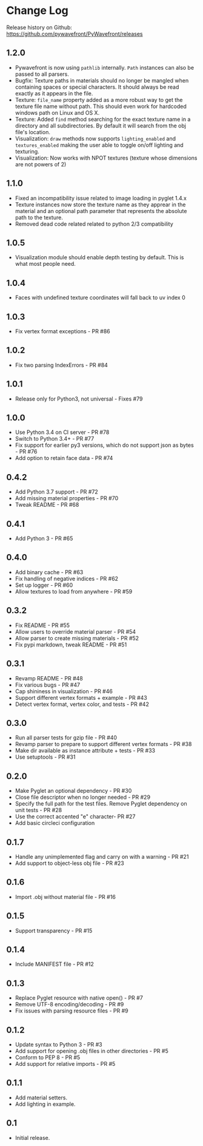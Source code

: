 # Change Log

Release history on Github: https://github.com/pywavefront/PyWavefront/releases

## 1.2.0

* Pywavefront is now using `pathlib` internally. `Path` instances can also
  be passed to all parsers.
* Bugfix: Texture paths in materials should no longer be mangled when
  containing spaces or special characters. It should always be read
  exactly as it appears in the file.
* Texture: `file_name` property added as a more robust way to get
  the texture file name without path. This should even work for
  hardcoded windows path on Linux and OS X.
* Texture: Added `find` method searching for the exact texture name in a directory
  and all subdirectories. By default it will search from the obj file's location.
* Visualization: `draw` methods now supports `lighting_enabled` and `textures_enabled`
  making the user able to toggle on/off lighting and texturing.
* Visualization: Now works with NPOT textures (texture whose dimensions are   not powers of 2)

## 1.1.0

* Fixed an incompatibility issue related to image loading in pyglet 1.4.x
* Texture instances now store the texture name as they apprear in the material
  and an optional path parameter that represents the absolute path to the
  texture.
* Removed dead code related related to python 2/3 compatibility

## 1.0.5

* Visualization module should enable depth testing by default.
  This is what most people need.

## 1.0.4

* Faces with undefined texture coordinates will
  fall back to uv index 0

## 1.0.3

* Fix vertex format exceptions - PR #86

## 1.0.2

* Fix two parsing IndexErrors - PR #84

## 1.0.1

* Release only for Python3, not universal - Fixes #79

## 1.0.0

* Use Python 3.4 on CI server - PR #78
* Switch to Python 3.4+ - PR #77
* Fix support for earlier py3 versions, which do not support json as bytes - PR #76
* Add option to retain face data - PR #74

## 0.4.2

* Add Python 3.7 support - PR #72
* Add missing material properties - PR #70
* Tweak README - PR #68

## 0.4.1

* Add Python 3 - PR #65

## 0.4.0
* Add binary cache - PR #63
* Fix handling of negative indices - PR #62
* Set up logger - PR #60
* Allow textures to load from anywhere - PR #59

## 0.3.2

* Fix README - PR #55
* Allow users to override material parser - PR #54
* Allow parser to create missing materials - PR #52
* Fix pypi markdown, tweak README - PR #51

## 0.3.1

* Revamp README - PR #48
* Fix various bugs - PR #47
* Cap shininess in visualization - PR #46
* Support different vertex formats + example - PR #43
* Detect vertex format, vertex color, and tests - PR #42

## 0.3.0

* Run all parser tests for gzip file - PR #40
* Revamp parser to prepare to support different vertex formats - PR #38
* Make dir available as instance attribute + tests - PR #33
* Use setuptools - PR #31

## 0.2.0

* Make Pyglet an optional dependency - PR #30
* Close file descriptor when no longer needed - PR #29
* Specify the full path for the test files. Remove Pyglet dependency on unit tests - PR #28
* Use the correct accented "e" character- PR #27
* Add basic circleci configuration

## 0.1.7

* Handle any unimplemented flag and carry on with a warning - PR #21
* Add support to object-less obj file - PR #23

## 0.1.6

* Import .obj without material file - PR #16

## 0.1.5

* Support transparency - PR #15

## 0.1.4

* Include MANIFEST file - PR #12

## 0.1.3

* Replace Pyglet resource with native open() - PR #7
* Remove UTF-8 encoding/decoding - PR #9
* Fix issues with parsing resource files - PR #9

## 0.1.2

* Update syntax to Python 3 - PR #3
* Add support for opening .obj files in other directories - PR #5
* Conform to PEP 8 - PR #5
* Add support for relative imports - PR #5

## 0.1.1

* Add material setters.
* Add lighting in example.

## 0.1

* Initial release.
